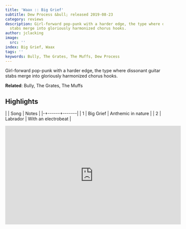 ```yaml
---
title: 'Waax :: Big Grief'
subtitle: Dew Process &bull; released 2019-08-23
category: reviews
description: Girl-forward pop-punk with a harder edge, the type where dissonant guitar
  stabs merge into gloriously harmonized chorus hooks.
author: jclacking
image:
  src: ''
index: Big Grief, Waax
tags: ''
keywords: Bully, The Grates, The Muffs, Dew Process
---
```

Girl-forward pop-punk with a harder edge, the type where dissonant guitar stabs merge into gloriously harmonized chorus hooks.<!--more-->

**Related**: Bully, The Grates, The Muffs

## Highlights

| | Song | Notes |
|-+------+-------|
| 1 | Big Grief | Anthemic in nature |
| 2 | Labrador | With an electrobeat |

<div class="tlo-detail-video"><iframe width="560" height="315" src="https://www.youtube.com/embed/nkuh3Fq8zS0" frameborder="0" allow="autoplay; encrypted-media" allowfullscreen></iframe></div>

